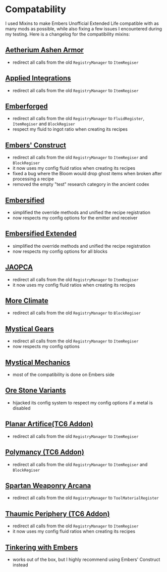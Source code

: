 # Compatability
I used Mixins to make Embers Unofficial Extended Life compatible with as many mods as possible, while also fixing a few issues I encountered during my testing. Here is a changelog for the compatibility mixins:

## [Aetherium Ashen Armor](https://www.curseforge.com/minecraft/mc-mods/aetherium-ashen-armor)
- redirect all calls from the old `RegistryManager` to `ItemRegiser`

## [Applied Integrations](https://www.curseforge.com/minecraft/mc-mods/applied-integrations)
- redirect all calls from the old `RegistryManager` to `ItemRegiser`

## [Emberforged](https://www.curseforge.com/minecraft/mc-mods/emberforged)
- redirect all calls from the old `RegistryManager` to `FluidRegister`, `ItemRegiser` and `BlockRegiser`
- respect my fluid to ingot ratio when creating its recipes

## [Embers' Construct](https://www.curseforge.com/minecraft/mc-mods/embersconstruct)
- redirect all calls from the old `RegistryManager` to `ItemRegiser` and `BlockRegiser`
- it now uses my config fluid ratios when creating its recipes
- fixed a bug where the Bloom would drop ghost items when broken after processing a recipe
- removed the empty "test" research category in the ancient codex

## [Embersified](https://www.curseforge.com/minecraft/mc-mods/embersified)
- simplified the override methods and unified the recipe registration
- now respects my config options for the emitter and receiver

## [Embersified Extended](https://www.curseforge.com/minecraft/mc-mods/embersified-extended)
- simplified the override methods and unified the recipe registration
- now respects my config options for all blocks

## [JAOPCA](https://www.curseforge.com/minecraft/mc-mods/jaopca)
- redirect all calls from the old `RegistryManager` to `ItemRegiser`
- it now uses my config fluid ratios when creating its recipes

## [More Climate](https://www.curseforge.com/minecraft/mc-mods/more-climate)
- redirect all calls from the old `RegistryManager` to `BlockRegiser`

## [Mystical Gears](https://www.curseforge.com/minecraft/mc-mods/mystical-gears)
- redirect all calls from the old `RegistryManager` to `ItemRegiser`
- now respects my config options 

## [Mystical Mechanics](https://www.curseforge.com/minecraft/mc-mods/mysticalmechanics)
- most of the compatibility is done on Embers side

## [Ore Stone Variants](https://www.curseforge.com/minecraft/mc-mods/ore-stone-variants)
- hijacked its config system to respect my config options if a metal is disabled

## [Planar Artifice(TC6 Addon)](https://www.curseforge.com/minecraft/mc-mods/planar-artifice)
- redirect all calls from the old `RegistryManager` to `ItemRegiser`

## [Polymancy (TC6 Addon)](https://www.curseforge.com/minecraft/mc-mods/polymancy)
- redirect all calls from the old `RegistryManager` to `ItemRegiser` and `BlockRegiser`

## [Spartan Weaponry Arcana](https://www.curseforge.com/minecraft/mc-mods/spartan-weaponry-arcana-unofficial)
- redirect all calls from the old `RegistryManager` to `ToolMaterialRegister`

## [Thaumic Periphery (TC6 Addon)](https://www.curseforge.com/minecraft/mc-mods/thaumic-periphery)
- redirect all calls from the old `RegistryManager` to `ItemRegiser`
- it now uses my config fluid ratios when creating its recipes

## [Tinkering with Embers](https://www.curseforge.com/minecraft/mc-mods/tinkering-with-embers)
- works out of the box, but I highly recommend using Embers' Construct instead
